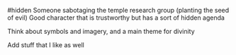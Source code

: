 #hidden 
Someone sabotaging the temple research group (planting the seed of evil)
Good character that is trustworthy but has a sort of hidden agenda

Think about symbols and imagery, and a main theme for divinity

Add stuff that I like as well 

